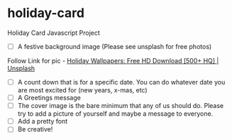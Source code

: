 # holiday-card
Holiday Card Javascript Project 
- [ ]  A festive background image (Please see unsplash for free photos)

Follow Link for pic - [Holiday Wallpapers: Free HD Download [500+ HQ] | Unsplash](https://unsplash.com/wallpapers/events/holiday)

- [ ]  A count down that is for a specific date. You can do whatever date you are most excited for (new years, x-mas, etc)
- [ ]  A Greetings message
- [ ]  The cover image is the bare minimum that any of us should do. Please try to add a picture of yourself and maybe a message to everyone.
- [ ]  Add a pretty font
- [ ]  Be creative!
